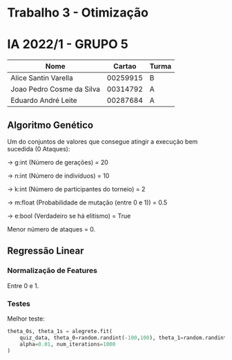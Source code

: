 # Trabalho 3 - Otimização

# IA 2022/1 - GRUPO 5

|Nome|Cartao|Turma|
|---|---|----|
|Alice Santin Varella| 00259915 | B 
|Joao Pedro Cosme da Silva|00314792 |A
|Eduardo André Leite | 00287684| A

## Algoritmo Genético

Um do conjuntos de valores que consegue atingir a execução bem sucedida (0 Ataques):

-> g:int (Número de gerações) = 20

-> n:int (Número de indivíduos) = 10

-> k:int (Número de participantes do torneio) = 2

-> m:float (Probabilidade de mutação (entre 0 e 1)) = 0.5 

-> e:bool (Verdadeiro se há elitismo) = True 

Menor número de ataques = 0.

## Regressão Linear

### Normalização de Features

Entre 0 e 1.

### Testes

Melhor teste:

```python
theta_0s, theta_1s = alegrete.fit(
    quiz_data, theta_0=random.randint(-100,100), theta_1=random.randint(-100,100), 
    alpha=0.01, num_iterations=1000
)
```
